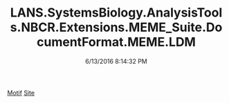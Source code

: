 ﻿---
title: LANS.SystemsBiology.AnalysisTools.NBCR.Extensions.MEME_Suite.DocumentFormat.MEME.LDM
date: 6/13/2016 8:14:32 PM
---

[Motif](T-LANS.SystemsBiology.AnalysisTools.NBCR.Extensions.MEME_Suite.DocumentFormat.MEME.LDM.Motif.html)
[Site](T-LANS.SystemsBiology.AnalysisTools.NBCR.Extensions.MEME_Suite.DocumentFormat.MEME.LDM.Site.html)
